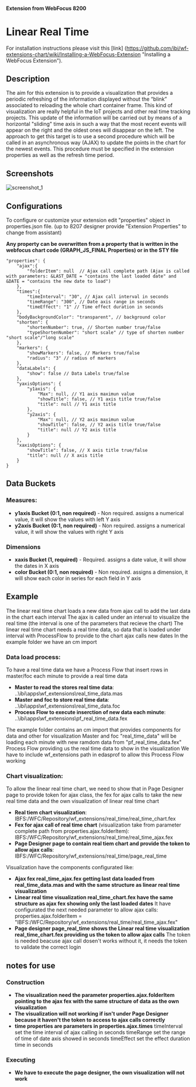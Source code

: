 #### Extension from WebFocus 8200

# Linear Real Time

For installation instructions please visit this [link] (https://github.com/ibi/wf-extensions-chart/wiki/Installing-a-WebFocus-Extension "Installing a WebFocus Extension").

## Description

The aim for this extension is to provide a visualization that provides a periodic refreshing of the information displayed without the “blink” associated to reloading the whole chart container frame.
This kind of visualization are really helpful in the IoT projects and other real time tracking projects.
This update of the information will be carried out by means of a horizontal "sliding" time axis in such a way that the most recent events will appear on the right and the oldest ones will disappear on the left.
The approach to get this target is to use a second procedure which will be called in an asynchronous  way (AJAX) to update the points in the chart for the newest events. This procedure must be specified in the extension properties as well as the refresh time period.

## Screenshots

![screenshot_1](https://github.com/ibi/wf-extensions-chart/blob/master/com.ibi.linear_real_time/screenshots/real_time.gif)

## Configurations

To configure or customize your extension edit "properties" object in properties.json file. (up to 8207 designer provide "Extension Properties" to change from assistant)

**Any property can be overwritten from a property that is written in the webfocus chart code (GRAPH_JS_FINAL Properties) or in the STY file**
	
	"properties": {
		"ajax":{
			"folderItem": null  // Ajax call complete path (Ajax is called with parameters: &LAST_DATE = "contains the last loaded date" and &DATE = "contains the new date to load")
		},
		"times":{
			"timeInterval": "30", // Ajax call interval in seconds
			"timeRange": "300", // Date axis range in seconds
			"timeEffect": "1" // Time effect duration in seconds
		},
		"bodyBackgroundColor": "transparent", // background color
		"shorten": {
			"shortenNumber": true, // Shorten number true/false
			"typeShortenNumber": "short scale" // type of shorten number "short scale"/"long scale"
		},
		"markers": {
			"showMarkers": false, // Markers true/false
			"radius": "3" // radius of markers
		},
		"dataLabels": {
			"show": false // Data Labels true/false
		},
		"yaxisOptions": {
			"y1axis": {
				"Max": null, // Y1 axis maximun value
				"showTitle": false, // Y1 axis title true/false
				"title": null // Y1 axis title
			},
			"y2axis": {
				"Max": null, // Y2 axis maximun value
				"showTitle": false, // Y2 axis title true/false
				"title": null // Y2 axis title
			}
		},
		"xaxisOptions": {
			"showTitle": false, // X axis title true/false
			"title": null // X axis title
		}
	}


## Data Buckets

### Measures:
* **y1axis Bucket (0:1, non required)** - Non required. assigns a numerical value, it will show the values with left Y axis
* **y2axis Bucket (0:1, non required)** - Non required. assigns a numerical value, it will show the values with right Y axis

### Dimensions
* **xaxis Bucket (1, required)** - Required. assigns a date value, it will show the dates in X axis
* **color Bucket (0:1, non required)** - Non required. assigns a dimension, it will show each color in series for each field in Y axis


## Example
The linear real time chart loads a new data from ajax call to add the last data in the chart each interval
The ajax is called under an interval to visualize the real time (the interval is one of the parameters that recieve the chart)
The linear real time chart needs a real time data, so data that is loaded under interval with ProcessFlow to provide to the chart ajax calls new dates
In the example folder we have an cm import

### Data load process:
To have a real time data we have a Process Flow that insert rows in master/foc each minute to provide a real time data
* **Master to read the stores real time data**:
	..\ibi\apps\wf_extensions\real_time_data.mas
* **Master and foc to store real time data**:
	..\ibi\apps\wf_extensions\real_time_data.foc
* **Process Flow to execute inserction of new data each minute**:
	..\ibi\apps\wf_extensions\pf_real_time_data.fex

The example folder contains an cm import that provides components for data and other for visualization
Master and foc "real_time_data" will be loading each minute with new ramdom data from "pf_real_time_data.fex" Process Flow providing us the real time data to show in the visualization
We have to include wf_extensions path in edasprof to allow this Process Flow working
	
### Chart visualization:
To allow the linear real time chart, we need to show that in Page Designer page to provide token for ajax class, the fex for ajax calls to take the new real time data and the own visualization of linear real time chart
* **Real tiem chart visualization**:
	IBFS:/WFC/Repository/wf_extensions/real_time/real_time_chart.fex
* **Fex for ajax call of real time chart** (visualization take from parameter complete path from properties.ajax.folderItem):
	IBFS:/WFC/Repository/wf_extensions/real_time/real_time_ajax.fex
* **Page Designer page to contain real tiem chart and provide the token to allow ajax calls**:	
	IBFS:/WFC/Repository/wf_extensions/real_time/page_real_time

Visualization have the components configurated like:
* **Ajax fex real_time_ajax.fex getting last data loaded from real_time_data.mas and with the same structure as linear real time visualization**
* **Linear real time visualization real_time_chart.fex have the same structure as ajax fex showing only the last loaded dates**
	It have configurated the next needed parameter to allow ajax calls:
	properties.ajax.folderItem = "IBFS:/WFC/Repository/wf_extensions/real_time/real_time_ajax.fex"
* **Page designer page_real_time shows the Linear real time visualization real_time_chart.fex providing us the token to allow ajax calls**
	The token is needed beacuse ajax call dosen't works without it, it needs the token to validate the correct login

## notes for use

### Construction
* **The visualization need the parameter properties.ajax.folderItem pointing to the ajax fex with the same structure of data as the own visualization**
* **The visualization will not working if isn't under Page Designer because it haven't the token to access to ajax calls correctly**
* **time properties are parameters in properties.ajax.times**
	timeInterval set the time interval of ajax calling in seconds
	timeRange set the range of time of date axis showed in seconds
	timeEffect set the effect duration time in seconds

### Executing
* **We have to execute the page designer, the own visualization will not work**